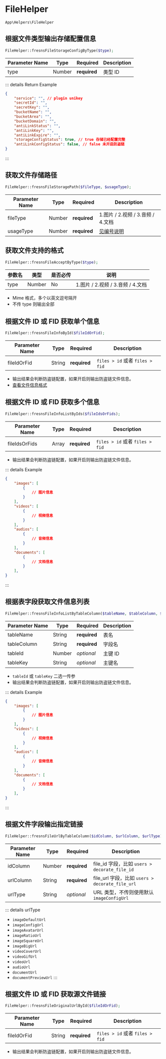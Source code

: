 # FileHelper

`App\Helpers\FileHelper`

## 根据文件类型输出存储配置信息

```php
FileHelper::fresnsFileStorageConfigByType($type);
```
| Parameter Name | Type | Required | Description |
| --- | --- | --- | --- |
| type | Number | **required** | 类型 ID |

::: details Return Example
```json
{
    "service": "", // plugin unikey
    "secretId": "",
    "secretKey": "",
    "bucketName": "",
    "bucketArea": "",
    "bucketDomain": "",
    "antiLinkStatus": "",
    "antiLinkKey": "",
    "antiLinkExpire": "",
    "storageConfigStatus": true, // true 存储已经配置完整
    "antiLinkConfigStatus": false, // false 未开启防盗链
}
```
:::

## 获取文件存储路径

```php
FileHelper::fresnsFileStoragePath($fileType, $usageType);
```
| Parameter Name | Type | Required | Description |
| --- | --- | --- | --- |
| fileType | Number | **required** | 1.图片 / 2.视频 / 3.音频 / 4.文档 |
| usageType | Number | **required** | [见编号说明](../../database/number.md#文件用途类型) |

## 获取文件支持的格式

```php
FileHelper::fresnsFileAcceptByType($type);
```
| 参数名 | 类型 | 是否必传 | 说明 |
| --- | --- | --- | --- |
| type | Number | No | 1.图片 / 2.视频 / 3.音频 / 4.文档 |

- Mime 格式，多个以英文逗号隔开
- 不传 type 则输出全部

## 根据文件 ID 或 FID 获取单个信息

```php
FileHelper::fresnsFileInfoById($fileIdOrFid);
```
| Parameter Name | Type | Required | Description |
| --- | --- | --- | --- |
| fileIdOrFid | String | **required** | `files > id` 或者 `files > fid` |

- 输出结果会判断防盗链配置，如果开启则输出防盗链文件信息。
- [查看文件信息格式](../../extensions/plugin/storage.md#文件信息结构)

## 根据文件 ID 或 FID 获取多个信息

```php
FileHelper::fresnsFileInfoListByIds($fileIdsOrFids);
```
| Parameter Name | Type | Required | Description |
| --- | --- | --- | --- |
| fileIdsOrFids | Array | **required** | `files > id` 或者 `files > fid` |

- 输出结果会判断防盗链配置，如果开启则输出防盗链文件信息。

::: details Example
```json
{
    "images": [
        {
            // 图片信息
        }
    ],
    "videos": [
        {
            // 视频信息
        }
    ],
    "audios": [
        {
            // 音频信息
        }
    ],
    "documents": [
        {
            // 文档信息
        }
    ],
}
```
:::

## 根据表字段获取文件信息列表

```php
FileHelper::fresnsFileInfoListByTableColumn($tableName, $tableColumn, $tableId, $tableKey);
```
| Parameter Name | Type | Required | Description |
| --- | --- | --- | --- |
| tableName | String | **required** | 表名 |
| tableColumn | String | **required** | 字段名 |
| tableId | Number | *optional* | 主键 ID |
| tableKey | String | *optional* | 主键名 |

- `tableId` 或 `tableKey` 二选一传参
- 输出结果会判断防盗链配置，如果开启则输出防盗链文件信息。

::: details Example
```json
{
    "images": [
        {
            // 图片信息
        }
    ],
    "videos": [
        {
            // 视频信息
        }
    ],
    "audios": [
        {
            // 音频信息
        }
    ],
    "documents": [
        {
            // 文档信息
        }
    ],
}
```
:::

## 根据文件字段输出指定链接

```php
FileHelper::fresnsFileUrlByTableColumn($idColumn, $urlColumn, $urlType);
```
| Parameter Name | Type | Required | Description |
| --- | --- | --- | --- |
| idColumn | Number | **required** | file_id 字段，比如 `users > decorate_file_id` |
| urlColumn | String | **required** | file_url 字段，比如 `users > decorate_file_url` |
| urlType | String | *optional* | URL 类型，不传则使用默认 `imageConfigUrl` |

::: details urlType
- `imageDefaultUrl`
- `imageConfigUrl`
- `imageAvatarUrl`
- `imageRatioUrl`
- `imageSquareUrl`
- `imageBigUrl`
- `videoCoverUrl`
- `videoGifUrl`
- `videoUrl`
- `audioUrl`
- `documentUrl`
- `documentPreviewUrl`
:::

## 根据文件 ID 或 FID 获取源文件链接

```php
FileHelper::fresnsFileOriginalUrlById($fileIdOrFid);
```
| Parameter Name | Type | Required | Description |
| --- | --- | --- | --- |
| fileIdOrFid | String | **required** | `files > id` 或者 `files > fid` |

- 输出结果会判断防盗链配置，如果开启则输出防盗链文件信息。
